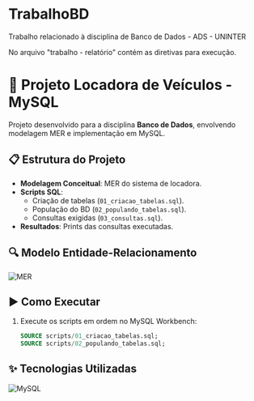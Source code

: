 # TrabalhoBD
Trabalho relacionado à disciplina de Banco de Dados - ADS - UNINTER

No arquivo "trabalho - relatório" contém as diretivas para execução.

# 🚗 Projeto Locadora de Veículos - MySQL
Projeto desenvolvido para a disciplina **Banco de Dados**, envolvendo modelagem MER e implementação em MySQL.

## 📋 Estrutura do Projeto
- **Modelagem Conceitual**: MER do sistema de locadora.
- **Scripts SQL**:
  - Criação de tabelas (`01_criacao_tabelas.sql`).
  - População do BD (`02_populando_tabelas.sql`).
  - Consultas exigidas (`03_consultas.sql`).
- **Resultados**: Prints das consultas executadas.

## 🔍 Modelo Entidade-Relacionamento
![MER](locadora-veiculos-mysql/docs/MER)

## ▶️ Como Executar
1. Execute os scripts em ordem no MySQL Workbench:
   ```sql
   SOURCE scripts/01_criacao_tabelas.sql;
   SOURCE scripts/02_populando_tabelas.sql;
   ```

## ✨ Tecnologias Utilizadas
![MySQL](https://img.shields.io/badge/MySQL-005C84?style=for-the-badge&logo=mysql&logoColor=white)
